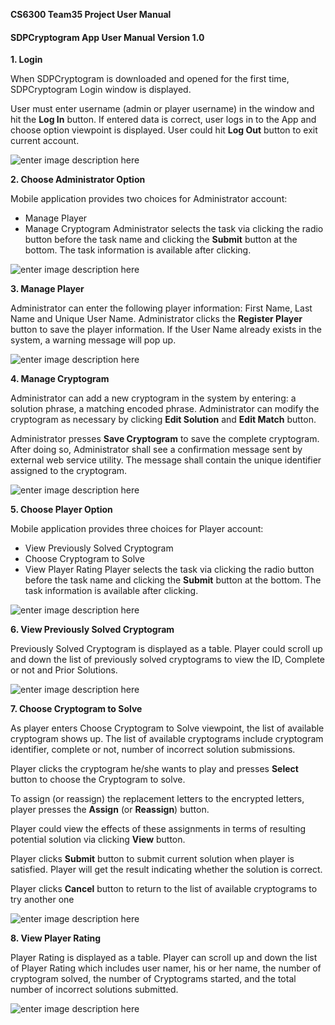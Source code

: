 **CS6300 Team35 Project User Manual**

#### **SDPCryptogram App User Manual Version 1.0**
**1. Login**

When SDPCryptogram is downloaded and opened for the first time, SDPCryptogram Login window is displayed.

User must enter username (admin or player username) in the window and hit the **Log In** button. If entered data is correct, user logs in to the App and choose option viewpoint is displayed.  User could hit **Log Out** button to exit current account.

![enter image description here](https://lh3.googleusercontent.com/-SKzmgN6jO90/WWAzor_KZQI/AAAAAAAAAYw/QNXQD5_ZOhoGVLPNay-5vHrw68ckvRiOgCLcBGAs/s0/1LogIn.png "1LogIn.png")


**2. Choose Administrator Option**

Mobile application provides two choices for Administrator account:
- Manage Player
- Manage Cryptogram
Administrator selects the task via clicking the radio button before the task name and clicking the **Submit** button at the bottom. The task information is available after clicking. 

![enter image description here](https://lh3.googleusercontent.com/-VkqT3c67qLI/WWA2lj2k0aI/AAAAAAAAAY4/5dSVcawk4Nke6P08m63JPNG-SK8JiwSvACLcBGAs/s0/2Admin.png "2Admin.png")


**3. Manage Player**

Administrator can enter the following player information:  First Name, Last Name and Unique User Name.  Administrator clicks the **Register Player** button to save the player information. If the User Name already exists in the system, a warning message will pop up. 

![enter image description here](https://lh3.googleusercontent.com/-GlJk2qgU6Ho/WWA7IO_v5aI/AAAAAAAAAZQ/SEvtkhHvIDoEOn4EjTOdbWMHNjvbcL82gCLcBGAs/s0/4ManagePlayer.png "4ManagePlayer.png")

**4. Manage Cryptogram**

Administrator can add a new cryptogram in the system by entering: a solution phrase, a matching encoded phrase. Administrator can modify the cryptogram as necessary by clicking **Edit Solution** and **Edit Match** button.

Administrator presses **Save Cryptogram** to save the complete cryptogram. After doing so, Administrator shall see a confirmation message sent by external web service utility.  The message shall contain the unique identifier assigned to the cryptogram.

![enter image description here](https://lh3.googleusercontent.com/-38Gz7aIxEPs/WWA6r1gnWoI/AAAAAAAAAZI/_GsGcMBEVssJjPNHeqttpKLJ9VebIUd1QCLcBGAs/s0/3ManageCryptogram.png "3ManageCryptogram.png")

**5. Choose Player Option**

Mobile application provides three choices for Player account:
- View Previously Solved Cryptogram
- Choose Cryptogram to Solve
- View Player Rating
Player selects the task via clicking the radio button before the task name and clicking the **Submit** button at the bottom. The task information is available after clicking. 

![enter image description here](https://lh3.googleusercontent.com/-os8bajStgFo/WWA7lRllxaI/AAAAAAAAAZg/96jEyhjG090w66sXhBQP8OsrDE_zhl1KgCLcBGAs/s0/5Player.png "5Player.png")


**6. View Previously Solved Cryptogram**

Previously Solved Cryptogram is displayed as a table.  Player could scroll up and down the list of previously solved cryptograms to view the ID, Complete or not and Prior Solutions.

![enter image description here](https://lh3.googleusercontent.com/-56mPHHEfTEU/WWA8NYjcU5I/AAAAAAAAAZw/M5nHG9fb4kQmm2XAnJrK1mbntVz846MNwCLcBGAs/s0/7viewPrevious.png "7viewPrevious.png")

 **7. Choose Cryptogram to Solve**
 
As player enters Choose Cryptogram to Solve viewpoint, the list of available cryptogram shows up. The list of available cryptograms include cryptogram identifier, complete or not, number of incorrect solution submissions.

Player clicks the cryptogram he/she wants to play and presses **Select** button to choose the Cryptogram to solve.

To assign (or reassign) the replacement letters to the encrypted letters, player presses the **Assign** (or **Reassign**) button.

Player could view the effects of these assignments in terms of resulting potential solution via clicking **View** button.

Player clicks **Submit** button to submit current solution when player is satisfied. Player will get the result indicating whether the solution is correct.

Player clicks **Cancel** button to return to the list of available cryptograms to try another one

 
![enter image description here](https://lh3.googleusercontent.com/-CETBcY85n7U/WWA73j5lKpI/AAAAAAAAAZo/10Rv9mwoYCkAyyCCbnIlYgrJqDnXWIWCwCLcBGAs/s0/6playgame.png "6playgame.png")

**8. View Player Rating**

Player Rating is displayed as a table.  Player can scroll up and down the list of Player Rating which includes user namer, his or her name, the number of cryptogram solved, the number of Cryptograms started, and the total number of incorrect solutions submitted.

![enter image description here](https://lh3.googleusercontent.com/-rvL-Y4JtufY/WWA8wNYQpQI/AAAAAAAAAZ4/FCtbNlNcKJMGSuDX_k8ODPmC-VA09qHZwCLcBGAs/s0/8viewList.png "8viewList.png")

